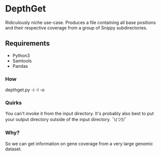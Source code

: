 # DepthGet

Ridiculously niche use-case. Produces a file containing all base positions and their respective coverage from a group of Snippy subdirectories.

## Requirements
- Python3
- Samtools
- Pandas

### How
depthget.py -i <directory containing snippy output> -l <length of reference genome in bp> -o <output directory>
  
### Quirks
You can't invoke it from the input directory. It's probably also best to put your output directory outside of the input directory. ¯\\_(ツ)_/¯

### Why?
So we can get information on gene coverage from a very large genomic dataset. 
